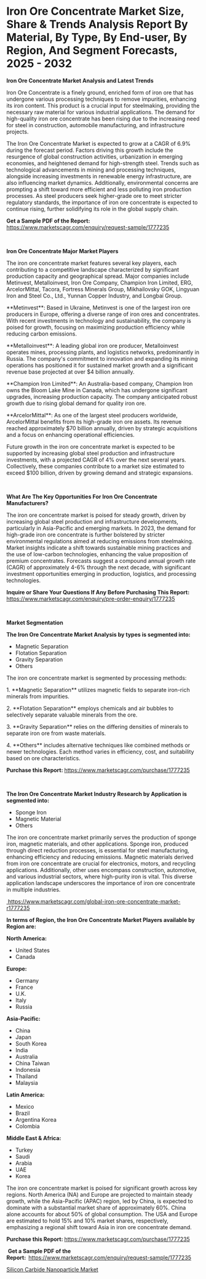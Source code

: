 <p><h1>Iron Ore Concentrate Market Size, Share & Trends Analysis Report By Material, By Type, By End-user, By Region, And Segment Forecasts, 2025 - 2032</h1></p><p><strong>Iron Ore Concentrate Market Analysis and Latest Trends</strong></p>
<p><p>Iron Ore Concentrate is a finely ground, enriched form of iron ore that has undergone various processing techniques to remove impurities, enhancing its iron content. This product is a crucial input for steelmaking, providing the necessary raw material for various industrial applications. The demand for high-quality iron ore concentrate has been rising due to the increasing need for steel in construction, automobile manufacturing, and infrastructure projects.</p><p>The Iron Ore Concentrate Market is expected to grow at a CAGR of 6.9% during the forecast period. Factors driving this growth include the resurgence of global construction activities, urbanization in emerging economies, and heightened demand for high-strength steel. Trends such as technological advancements in mining and processing techniques, alongside increasing investments in renewable energy infrastructure, are also influencing market dynamics. Additionally, environmental concerns are prompting a shift toward more efficient and less polluting iron production processes. As steel producers seek higher-grade ore to meet stricter regulatory standards, the importance of iron ore concentrate is expected to continue rising, further solidifying its role in the global supply chain.</p></p>
<p><strong>Get a Sample PDF of the Report:&nbsp;</strong> <a href="https://www.marketscagr.com/enquiry/request-sample/1777235?utm_campaign=2004&utm_medium=2&utm_source=Github&utm_content=ia&utm_term=01042025&utm_id=iron-ore-concentrate">https://www.marketscagr.com/enquiry/request-sample/1777235</a></p>
<p>&nbsp;</p>
<p><strong>Iron Ore Concentrate Major Market Players</strong></p>
<p><p>The iron ore concentrate market features several key players, each contributing to a competitive landscape characterized by significant production capacity and geographical spread. Major companies include Metinvest, Metalloinvest, Iron Ore Company, Champion Iron Limited, ERG, ArcelorMittal, Tacora, Fortress Minerals Group, Mikhailovsky GOK, Lingyuan Iron and Steel Co., Ltd., Yunnan Copper Industry, and Longbai Group.</p><p>**Metinvest**: Based in Ukraine, Metinvest is one of the largest iron ore producers in Europe, offering a diverse range of iron ores and concentrates. With recent investments in technology and sustainability, the company is poised for growth, focusing on maximizing production efficiency while reducing carbon emissions.</p><p>**Metalloinvest**: A leading global iron ore producer, Metalloinvest operates mines, processing plants, and logistics networks, predominantly in Russia. The company's commitment to innovation and expanding its mining operations has positioned it for sustained market growth and a significant revenue base projected at over $4 billion annually.</p><p>**Champion Iron Limited**: An Australia-based company, Champion Iron owns the Bloom Lake Mine in Canada, which has undergone significant upgrades, increasing production capacity. The company anticipated robust growth due to rising global demand for quality iron ore.</p><p>**ArcelorMittal**: As one of the largest steel producers worldwide, ArcelorMittal benefits from its high-grade iron ore assets. Its revenue reached approximately $70 billion annually, driven by strategic acquisitions and a focus on enhancing operational efficiencies.</p><p>Future growth in the iron ore concentrate market is expected to be supported by increasing global steel production and infrastructure investments, with a projected CAGR of 4% over the next several years. Collectively, these companies contribute to a market size estimated to exceed $100 billion, driven by growing demand and strategic expansions.</p></p>
<p>&nbsp;</p>
<p><strong>What Are The Key Opportunities For Iron Ore Concentrate Manufacturers?</strong></p>
<p><p>The iron ore concentrate market is poised for steady growth, driven by increasing global steel production and infrastructure developments, particularly in Asia-Pacific and emerging markets. In 2023, the demand for high-grade iron ore concentrate is further bolstered by stricter environmental regulations aimed at reducing emissions from steelmaking. Market insights indicate a shift towards sustainable mining practices and the use of low-carbon technologies, enhancing the value proposition of premium concentrates. Forecasts suggest a compound annual growth rate (CAGR) of approximately 4-6% through the next decade, with significant investment opportunities emerging in production, logistics, and processing technologies.</p></p>
<p><strong>Inquire or Share Your Questions If Any Before Purchasing This Report:</strong> <a href="https://www.marketscagr.com/enquiry/pre-order-enquiry/1777235?utm_campaign=2004&utm_medium=2&utm_source=Github&utm_content=ia&utm_term=01042025&utm_id=iron-ore-concentrate">https://www.marketscagr.com/enquiry/pre-order-enquiry/1777235</a></p>
<p>&nbsp;</p>
<p><strong>Market Segmentation</strong></p>
<p><strong>The Iron Ore Concentrate Market Analysis by types is segmented into:</strong></p>
<p><ul><li>Magnetic Separation</li><li>Flotation Separation</li><li>Gravity Separation</li><li>Others</li></ul></p>
<p><p>The iron ore concentrate market is segmented by processing methods: </p><p>1. **Magnetic Separation** utilizes magnetic fields to separate iron-rich minerals from impurities.</p><p>2. **Flotation Separation** employs chemicals and air bubbles to selectively separate valuable minerals from the ore.</p><p>3. **Gravity Separation** relies on the differing densities of minerals to separate iron ore from waste materials. </p><p>4. **Others** includes alternative techniques like combined methods or newer technologies. Each method varies in efficiency, cost, and suitability based on ore characteristics.</p></p>
<p><strong>Purchase this Report:&nbsp;</strong><a href="https://www.marketscagr.com/purchase/1777235?utm_campaign=2004&utm_medium=2&utm_source=Github&utm_content=ia&utm_term=01042025&utm_id=iron-ore-concentrate">https://www.marketscagr.com/purchase/1777235</a></p>
<p>&nbsp;</p>
<p><strong>The Iron Ore Concentrate Market Industry Research by Application is segmented into:</strong></p>
<p><ul><li>Sponge Iron</li><li>Magnetic Material</li><li>Others</li></ul></p>
<p><p>The iron ore concentrate market primarily serves the production of sponge iron, magnetic materials, and other applications. Sponge iron, produced through direct reduction processes, is essential for steel manufacturing, enhancing efficiency and reducing emissions. Magnetic materials derived from iron ore concentrate are crucial for electronics, motors, and recycling applications. Additionally, other uses encompass construction, automotive, and various industrial sectors, where high-purity iron is vital. This diverse application landscape underscores the importance of iron ore concentrate in multiple industries.</p></p>
<p><a href="https://www.marketscagr.com/global-iron-ore-concentrate-market-r1777235?utm_campaign=2004&utm_medium=2&utm_source=Github&utm_content=ia&utm_term=01042025&utm_id=iron-ore-concentrate">&nbsp;https://www.marketscagr.com/global-iron-ore-concentrate-market-r1777235</a></p>
<p><strong>In terms of Region, the Iron Ore Concentrate Market Players available by Region are:</strong></p>
<p>
    <p> <strong> North America: </strong>
        <ul>
            <li>United States</li>
            <li>Canada</li>
        </ul>
        </p> 
    <p> <strong> Europe: </strong>
        <ul>
            <li>Germany</li>
            <li>France</li>
            <li>U.K.</li>
            <li>Italy</li>
            <li>Russia</li>
        </ul>
        </p> 
    <p> <strong> Asia-Pacific: </strong>
        <ul>
            <li>China</li>
            <li>Japan</li>
            <li>South Korea</li>
            <li>India</li>
            <li>Australia</li>
            <li>China Taiwan</li>
            <li>Indonesia</li>
            <li>Thailand</li>
            <li>Malaysia</li>
        </ul>
        </p> 
    <p> <strong> Latin America: </strong>
        <ul>
            <li>Mexico</li>
            <li>Brazil</li>
            <li>Argentina Korea</li>
            <li>Colombia</li>
        </ul>
        </p> 
    <p> <strong> Middle East & Africa: </strong>
        <ul>
            <li>Turkey</li>
            <li>Saudi</li>
            <li>Arabia</li>
            <li>UAE</li>
            <li>Korea</li>
        </ul>
    </p>
    </p>
<p><p>The iron ore concentrate market is poised for significant growth across key regions. North America (NA) and Europe are projected to maintain steady growth, while the Asia-Pacific (APAC) region, led by China, is expected to dominate with a substantial market share of approximately 60%. China alone accounts for about 50% of global consumption. The USA and Europe are estimated to hold 15% and 10% market shares, respectively, emphasizing a regional shift toward Asia in iron ore concentrate demand.</p></p>
<p><strong>Purchase this Report: </strong><a href="https://www.marketscagr.com/purchase/1777235?utm_campaign=2004&utm_medium=2&utm_source=Github&utm_content=ia&utm_term=01042025&utm_id=iron-ore-concentrate">https://www.marketscagr.com/purchase/1777235</a></p>
<p>&nbsp;<strong>Get a Sample PDF of the Report:&nbsp;&nbsp;</strong><a href="https://www.marketscagr.com/enquiry/request-sample/1777235?utm_campaign=2004&utm_medium=2&utm_source=Github&utm_content=ia&utm_term=01042025&utm_id=iron-ore-concentrate">https://www.marketscagr.com/enquiry/request-sample/1777235</a></p>
<p><strong></strong></p>
<p><p><a href="https://github.com/globismark/Market-Research-Report-List-6/blob/main/silicon-carbide-nanoparticle-market.md?utm_campaign=2004&utm_medium=2&utm_source=Github&utm_content=ia&utm_term=01042025&utm_id=iron-ore-concentrate">Silicon Carbide Nanoparticle Market</a></p></p>
